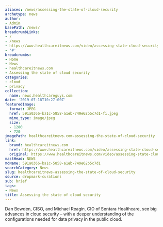 ```yaml
---
aliases: /news/assessing-the-state-of-cloud-security
archetype: news
author:
- Admin
basePath: /news/
breadcrumbLinks:
- /
- /news
- https://www.healthcareitnews.com/video/assessing-state-cloud-security
- '#'
breadcrumbs:
- Home
- News
- healthcareitnews.com
- Assessing the state of cloud security
categories:
- cloud
- privacy
collection:
  name: news.healthcareguys.com
date: '2019-07-18T10:27:00Z'
featuredImage:
  format: JPEG
  href: 591a0366-ba1c-5858-a1eb-749e62b5c7d1-fi.jpeg
  mime_type: image/jpeg
  size:
  - 1280
  - 720
imagePath: healthcareitnews.com-assessing-the-state-of-cloud-security
link:
  brand: healthcareitnews.com
  href: https://www.healthcareitnews.com/video/assessing-state-cloud-security
  original: https://www.healthcareitnews.com/video/assessing-state-cloud-security
mastHead: NEWS
mdName: 591a0366-ba1c-5858-a1eb-749e62b5c7d1
searchCategory: News
slug: healthcareitnews-assessing-the-state-of-cloud-security
source: dropmark-curations
sub: brief
tags:
- News
title: Assessing the state of cloud security
---
```


Dan Bowden, CISO, and Michael Reagin, CIO of Sentara Healthcare, see big advances in cloud security – with a deeper understanding of the configurations needed for data privacy in the public cloud.